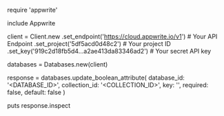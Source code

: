 require 'appwrite'

include Appwrite

client = Client.new
    .set_endpoint('https://cloud.appwrite.io/v1') # Your API Endpoint
    .set_project('5df5acd0d48c2') # Your project ID
    .set_key('919c2d18fb5d4...a2ae413da83346ad2') # Your secret API key

databases = Databases.new(client)

response = databases.update_boolean_attribute(
    database_id: '<DATABASE_ID>',
    collection_id: '<COLLECTION_ID>',
    key: '',
    required: false,
    default: false
)

puts response.inspect
